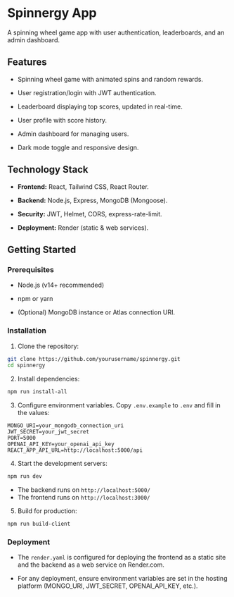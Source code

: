 # Spinnergy App

A spinning wheel game app with user authentication, leaderboards, and an 
admin dashboard.

## Features

- Spinning wheel game with animated spins and random rewards.

- User registration/login with JWT authentication.

- Leaderboard displaying top scores, updated in real-time.

- User profile with score history.

- Admin dashboard for managing users.

- Dark mode toggle and responsive design.

## Technology Stack

- **Frontend:** React, Tailwind CSS, React Router.

- **Backend:** Node.js, Express, MongoDB (Mongoose).

- **Security:** JWT, Helmet, CORS, express-rate-limit.

- **Deployment:** Render (static & web services).

## Getting Started

### Prerequisites

- Node.js (v14+ recommended)

- npm or yarn

- (Optional) MongoDB instance or Atlas connection URI.

### Installation

1. Clone the repository:

```bash
git clone https://github.com/yourusername/spinnergy.git
cd spinnergy
```

2. Install dependencies:

```bash
npm run install-all
```

3. Configure environment variables. Copy `.env.example` to `.env` and fill in 
the values:

```.env
MONGO_URI=your_mongodb_connection_uri
JWT_SECRET=your_jwt_secret
PORT=5000
OPENAI_API_KEY=your_openai_api_key
REACT_APP_API_URL=http://localhost:5000/api
```

4. Start the development servers:

```bash
npm run dev
```

- The backend runs on `http://localhost:5000/`
- The frontend runs on `http://localhost:3000/`

5. Build for production:

```bash
npm run build-client
```

### Deployment

- The `render.yaml` is configured for deploying the frontend as a static site 
and the backend as a web service on Render.com.

- For any deployment, ensure environment variables are set in the hosting 
platform (MONGO_URI, JWT_SECRET, OPENAI_API_KEY, etc.).
